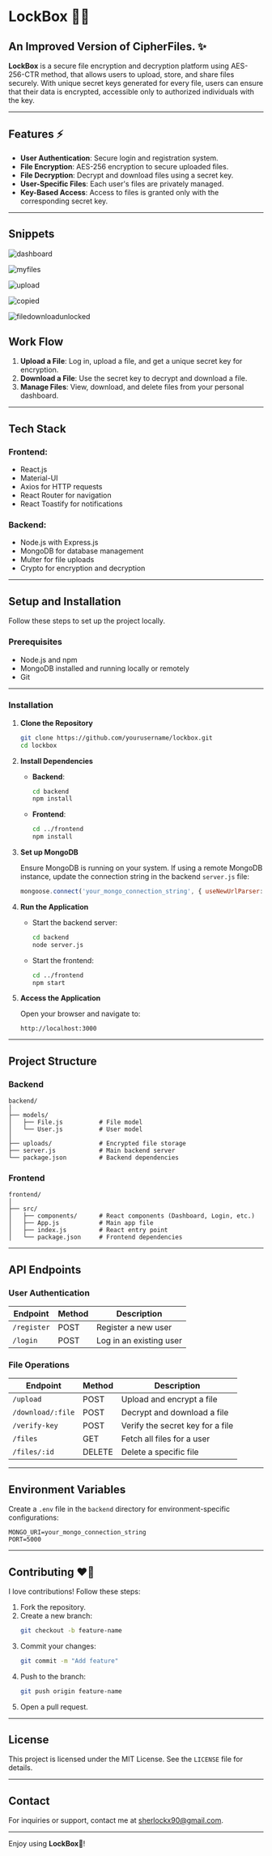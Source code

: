    # LockBox 🔐📂 

## An Improved Version of CipherFiles. ✨

**LockBox** is a secure file encryption and decryption platform using AES-256-CTR method, that allows users to upload, store, and share files securely. With unique secret keys generated for every file, users can ensure that their data is encrypted, accessible only to authorized individuals with the key. 

---

## Features ⚡

- **User Authentication**: Secure login and registration system.
- **File Encryption**: AES-256 encryption to secure uploaded files.
- **File Decryption**: Decrypt and download files using a secret key.
- **User-Specific Files**: Each user's files are privately managed.
- **Key-Based Access**: Access to files is granted only with the corresponding secret key.

---

## Snippets

![dashboard](https://github.com/user-attachments/assets/82032219-7f35-4fde-8c83-9592477a0a7f)

![myfiles](https://github.com/user-attachments/assets/591f91f0-2dd9-4a28-b95b-af7c1f43ec9c)

![upload](https://github.com/user-attachments/assets/d08c65a7-643b-416d-bd7f-a50dead13d45)

![copied](https://github.com/user-attachments/assets/fc357b70-7e22-4ba4-b1c8-8ec750a9765d)

![filedownloadunlocked](https://github.com/user-attachments/assets/c8d769cf-a66c-4798-8ce1-df5af9a52570)

## Work Flow

1. **Upload a File**: Log in, upload a file, and get a unique secret key for encryption.
2. **Download a File**: Use the secret key to decrypt and download a file.
3. **Manage Files**: View, download, and delete files from your personal dashboard.

---

## Tech Stack

### **Frontend**:
- React.js
- Material-UI
- Axios for HTTP requests
- React Router for navigation
- React Toastify for notifications

### **Backend**:
- Node.js with Express.js
- MongoDB for database management
- Multer for file uploads
- Crypto for encryption and decryption

---

## Setup and Installation

Follow these steps to set up the project locally.

### Prerequisites

- Node.js and npm
- MongoDB installed and running locally or remotely
- Git

---

### Installation

1. **Clone the Repository**
   ```bash
   git clone https://github.com/yourusername/lockbox.git
   cd lockbox
   ```

2. **Install Dependencies**

   - **Backend**:
     ```bash
     cd backend
     npm install
     ```

   - **Frontend**:
     ```bash
     cd ../frontend
     npm install
     ```

3. **Set up MongoDB**

   Ensure MongoDB is running on your system. If using a remote MongoDB instance, update the connection string in the backend `server.js` file:
   ```javascript
   mongoose.connect('your_mongo_connection_string', { useNewUrlParser: true, useUnifiedTopology: true });
   ```

4. **Run the Application**

   - Start the backend server:
     ```bash
     cd backend
     node server.js
     ```

   - Start the frontend:
     ```bash
     cd ../frontend
     npm start
     ```

5. **Access the Application**

   Open your browser and navigate to:
   ```
   http://localhost:3000
   ```

---

## Project Structure

### Backend
```
backend/
│
├── models/
│   ├── File.js          # File model
│   └── User.js          # User model
│
├── uploads/             # Encrypted file storage
├── server.js            # Main backend server
└── package.json         # Backend dependencies
```

### Frontend
```
frontend/
│
├── src/
│   ├── components/      # React components (Dashboard, Login, etc.)
│   ├── App.js           # Main app file
│   ├── index.js         # React entry point
│   └── package.json     # Frontend dependencies
```

---

## API Endpoints

### **User Authentication**
| Endpoint           | Method | Description             |
|--------------------|--------|-------------------------|
| `/register`        | POST   | Register a new user     |
| `/login`           | POST   | Log in an existing user |

### **File Operations**
| Endpoint           | Method | Description                     |
|--------------------|--------|---------------------------------|
| `/upload`          | POST   | Upload and encrypt a file       |
| `/download/:file`  | POST   | Decrypt and download a file     |
| `/verify-key`      | POST   | Verify the secret key for a file |
| `/files`           | GET    | Fetch all files for a user      |
| `/files/:id`       | DELETE | Delete a specific file          |

---

## Environment Variables

Create a `.env` file in the `backend` directory for environment-specific configurations:
```
MONGO_URI=your_mongo_connection_string
PORT=5000
```
---

## Contributing ❤️🙏

I love contributions! Follow these steps:

1. Fork the repository.
2. Create a new branch:
   ```bash
   git checkout -b feature-name
   ```
3. Commit your changes:
   ```bash
   git commit -m "Add feature"
   ```
4. Push to the branch:
   ```bash
   git push origin feature-name
   ```
5. Open a pull request.

---

## License

This project is licensed under the MIT License. See the `LICENSE` file for details.

---

## Contact

For inquiries or support, contact me at [sherlockx90@gmail.com](mailto:sherlockx90@gmail.com).

---

Enjoy using **LockBox🔐**!
